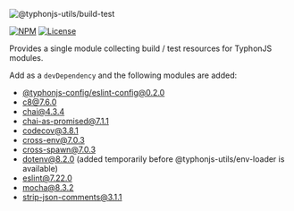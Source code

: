 ![@typhonjs-utils/build-test](https://i.imgur.com/15ZQ5X5.png)

[![NPM](https://img.shields.io/npm/v/@typhonjs-utils/build-test.svg?label=npm)](https://www.npmjs.com/package/@typhonjs-utils/build-test)
[![License](https://img.shields.io/badge/license-MIT-yellowgreen.svg?style=flat)](https://github.com/typhonjs-node-utils/build-test/blob/main/LICENSE)

Provides a single module collecting build / test resources for TyphonJS modules.

Add as a `devDependency` and the following modules are added:

- [@typhonjs-config/eslint-config@0.2.0](https://www.npmjs.com/package/@typhonjs-config/eslint-config)
- [c8@7.6.0](https://www.npmjs.com/package/c8)
- [chai@4.3.4](https://www.npmjs.com/package/chai)
- [chai-as-promised@7.1.1](https://www.npmjs.com/package/chai-as-promised)
- [codecov@3.8.1](https://www.npmjs.com/package/codecov)
- [cross-env@7.0.3](https://www.npmjs.com/package/cross-env)
- [cross-spawn@7.0.3](https://www.npmjs.com/package/cross-spawn)  
- [dotenv@8.2.0](https://www.npmjs.com/package/dotenv) (added temporarily before @typhonjs-utils/env-loader is available)  
- [eslint@7.22.0](https://www.npmjs.com/package/eslint)
- [mocha@8.3.2](https://www.npmjs.com/package/mocha)
- [strip-json-comments@3.1.1](https://www.npmjs.com/package/strip-json-comments)
